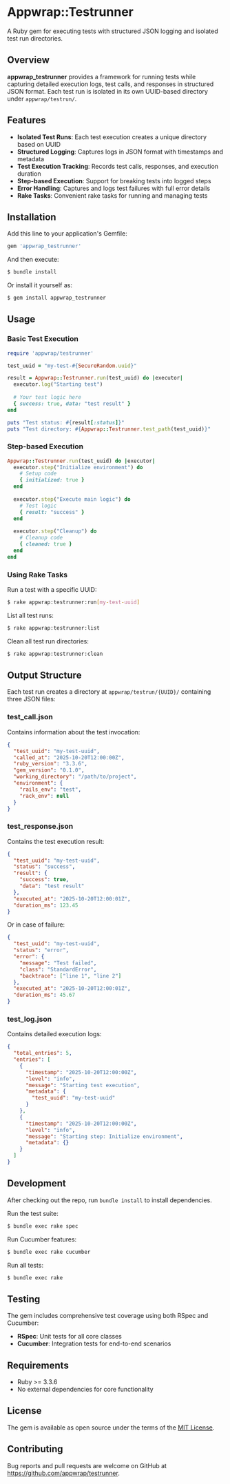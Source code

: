 # Appwrap::Testrunner

A Ruby gem for executing tests with structured JSON logging and isolated test run directories.

## Overview

**appwrap_testrunner** provides a framework for running tests while capturing detailed execution logs, test calls, and responses in structured JSON format. Each test run is isolated in its own UUID-based directory under `appwrap/testrun/`.

## Features

- **Isolated Test Runs**: Each test execution creates a unique directory based on UUID
- **Structured Logging**: Captures logs in JSON format with timestamps and metadata
- **Test Execution Tracking**: Records test calls, responses, and execution duration
- **Step-based Execution**: Support for breaking tests into logged steps
- **Error Handling**: Captures and logs test failures with full error details
- **Rake Tasks**: Convenient rake tasks for running and managing tests

## Installation

Add this line to your application's Gemfile:

```ruby
gem 'appwrap_testrunner'
```

And then execute:

```bash
$ bundle install
```

Or install it yourself as:

```bash
$ gem install appwrap_testrunner
```

## Usage

### Basic Test Execution

```ruby
require 'appwrap/testrunner'

test_uuid = "my-test-#{SecureRandom.uuid}"

result = Appwrap::Testrunner.run(test_uuid) do |executor|
  executor.log("Starting test")
  
  # Your test logic here
  { success: true, data: "test result" }
end

puts "Test status: #{result[:status]}"
puts "Test directory: #{Appwrap::Testrunner.test_path(test_uuid)}"
```

### Step-based Execution

```ruby
Appwrap::Testrunner.run(test_uuid) do |executor|
  executor.step("Initialize environment") do
    # Setup code
    { initialized: true }
  end
  
  executor.step("Execute main logic") do
    # Test logic
    { result: "success" }
  end
  
  executor.step("Cleanup") do
    # Cleanup code
    { cleaned: true }
  end
end
```

### Using Rake Tasks

Run a test with a specific UUID:

```bash
$ rake appwrap:testrunner:run[my-test-uuid]
```

List all test runs:

```bash
$ rake appwrap:testrunner:list
```

Clean all test run directories:

```bash
$ rake appwrap:testrunner:clean
```

## Output Structure

Each test run creates a directory at `appwrap/testrun/{UUID}/` containing three JSON files:

### test_call.json

Contains information about the test invocation:

```json
{
  "test_uuid": "my-test-uuid",
  "called_at": "2025-10-20T12:00:00Z",
  "ruby_version": "3.3.6",
  "gem_version": "0.1.0",
  "working_directory": "/path/to/project",
  "environment": {
    "rails_env": "test",
    "rack_env": null
  }
}
```

### test_response.json

Contains the test execution result:

```json
{
  "test_uuid": "my-test-uuid",
  "status": "success",
  "result": {
    "success": true,
    "data": "test result"
  },
  "executed_at": "2025-10-20T12:00:01Z",
  "duration_ms": 123.45
}
```

Or in case of failure:

```json
{
  "test_uuid": "my-test-uuid",
  "status": "error",
  "error": {
    "message": "Test failed",
    "class": "StandardError",
    "backtrace": ["line 1", "line 2"]
  },
  "executed_at": "2025-10-20T12:00:01Z",
  "duration_ms": 45.67
}
```

### test_log.json

Contains detailed execution logs:

```json
{
  "total_entries": 5,
  "entries": [
    {
      "timestamp": "2025-10-20T12:00:00Z",
      "level": "info",
      "message": "Starting test execution",
      "metadata": {
        "test_uuid": "my-test-uuid"
      }
    },
    {
      "timestamp": "2025-10-20T12:00:00Z",
      "level": "info",
      "message": "Starting step: Initialize environment",
      "metadata": {}
    }
  ]
}
```

## Development

After checking out the repo, run `bundle install` to install dependencies.

Run the test suite:

```bash
$ bundle exec rake spec
```

Run Cucumber features:

```bash
$ bundle exec rake cucumber
```

Run all tests:

```bash
$ bundle exec rake
```

## Testing

The gem includes comprehensive test coverage using both RSpec and Cucumber:

- **RSpec**: Unit tests for all core classes
- **Cucumber**: Integration tests for end-to-end scenarios

## Requirements

- Ruby >= 3.3.6
- No external dependencies for core functionality

## License

The gem is available as open source under the terms of the [MIT License](https://opensource.org/licenses/MIT).

## Contributing

Bug reports and pull requests are welcome on GitHub at https://github.com/appwrap/testrunner.

